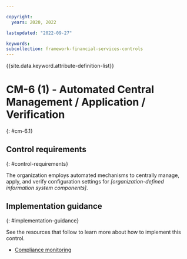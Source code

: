 ```yaml
---

copyright:
  years: 2020, 2022

lastupdated: "2022-09-27"

keywords: 
subcollection: framework-financial-services-controls
---
```


{{site.data.keyword.attribute-definition-list}}

         
# CM-6 (1) - Automated Central Management / Application / Verification
{: #cm-6.1}

## Control requirements
{: #control-requirements}

The organization employs automated mechanisms to centrally manage, apply, and verify configuration settings for _[organization-defined information system components]_.

## Implementation guidance
{: #implementation-guidance}

See the resources that follow to learn more about how to implement this control.

- [Compliance monitoring](/docs/framework-financial-services?topic=framework-financial-services-shared-monitoring-compliance)



